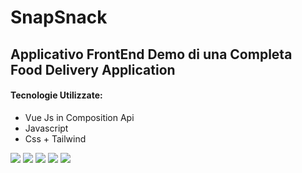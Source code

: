 <h1> SnapSnack </h1>
<h2> Applicativo FrontEnd Demo di una Completa Food Delivery Application </h2>

<h4>Tecnologie Utilizzate: </h4>
<ul>
<li>Vue Js in Composition Api</li>
<li>Javascript</li>
<li>Css + Tailwind </li>
</ul>

<img src="https://i.imgur.com/ASaLpY8.png">
<img src="https://i.imgur.com/vnqaCiq.png">
<img src="https://i.imgur.com/vnqaCiq.png">
<img src="https://i.imgur.com/d1LccNy.png">
<img src="https://imgur.com/a/4eQTZm1">
